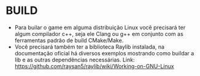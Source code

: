 # BUILD

- Para builar o game em alguma distribuição Linux você precisará ter algum compilador c++, seja ele Clang ou g++ em conjunto com as ferramentas padrão de build CMake/Make.
- Você precisará também ter a biblioteca Raylib instalada, na documentação oficial há diversos exemplos mostrando
como buildar a lib e as outras dependências necessárias. Link: https://github.com/raysan5/raylib/wiki/Working-on-GNU-Linux
